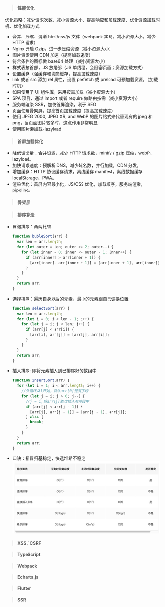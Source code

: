 > #### 性能优化

优化策略：减少请求次数、减小资源大小、提高响应和加载速度、优化资源加载时机、优化加载方式

- 合并、压缩、混淆 html/css/js 文件（webpack 实现，减小资源大小，减少 HTTP 请求）
- Nginx 开启 Gzip，进一步压缩资源（减小资源大小）
- 图片资源使用 CDN 加速（提高加载速度）
- 符合条件的图标做 base64 处理（减小资源大小）
- 样式表放首部，JS 放尾部（JS 单线程，会阻塞页面；资源加载方式）
- 设置缓存（强缓存和协商缓存，提高加载速度）
- link 或者 src 添加 rel 属性，设置 prefetch 或 preload 可预加载资源。（加载时机）
- 如果使用了 UI 组件库，采用按需加载（减小资源大小）
- SPA 项目，通过 import 或者 require 做路由按需（减小资源大小）
- 服务端渲染 SSR，加快首屏渲染，利于 SEO
- 页面使用骨架屏，提高首页加载速度（提高加载速度）
- 使用 JPEG 2000, JPEG XR, and WebP 的图片格式来代替现有的 jpeg 和 png，当页面图片较多时，这点作用非常明显
- 使用图片懒加载-lazyload

> #### 首屏加载优化

- 降低请求量：合并资源，减少 HTTP 请求数，minify / gzip 压缩，webP，lazyload。
- 加快请求速度：预解析 DNS，减少域名数，并行加载，CDN 分发。
- 增加缓存：HTTP 协议缓存请求，离线缓存 manifest，离线数据缓存 localStorage、PWA。
- 渲染优化：首屏内容最小化，JS/CSS 优化，加载顺序，服务端渲染，pipeline。

> #### 骨架屏

> #### 排序算法

- 冒泡排序：两两比较

  ```js
  function bubleSort(arr) {
    var len = arr.length;
    for (let outer = len; outer >= 2; outer--) {
      for (let inner = 0; inner <= outer - 1; inner++) {
        if (arr[inner] > arr[inner + 1]) {
          [arr[inner], arr[inner + 1]] = [arr[inner + 1], arr[inner]];
        }
      }
    }
    return arr;
  }
  ```

- 选择排序：遍历自身以后的元素，最小的元素跟自己调换位置

  ```js
  function selectSort(arr) {
    var len = arr.length;
    for (let i = 0; i < len - 1; i++) {
      for (let j = i; j < len; j++) {
        if (arr[j] < arr[i]) {
          [arr[i], arr[j]] = [arr[j], arr[i]];
        }
      }
    }
    return arr;
  }
  ```

- 插入排序: 即将元素插入到已排序好的数组中

  ```js
  function insertSort(arr) {
    for (let i = 1; i < arr.length; i++) {
      //外循环从1开始，默认arr[0]是有序段
      for (let j = i; j > 0; j--) {
        //j = i,将arr[j]依次插入有序段中
        if (arr[j] < arr[j - 1]) {
          [arr[j], arr[j - 1]] = [arr[j - 1], arr[j]];
        } else {
          break;
        }
      }
    }
    return arr;
  }
  ```

- 口诀：插冒归基稳定，快选堆希不稳定
  <img src="imgs/sort.png" />

> #### XSS / CSRF

> #### TypeScript

> #### Webpack

> #### Echarts.js

> #### Flutter

> #### SSR
